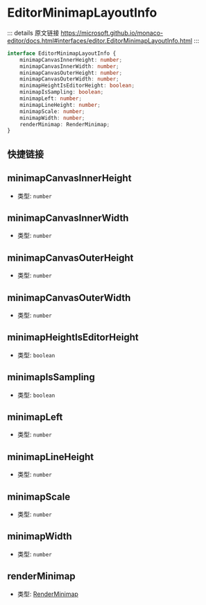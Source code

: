 # EditorMinimapLayoutInfo
        
::: details 原文链接
https://microsoft.github.io/monaco-editor/docs.html#interfaces/editor.EditorMinimapLayoutInfo.html
:::

```ts
interface EditorMinimapLayoutInfo {
    minimapCanvasInnerHeight: number;
    minimapCanvasInnerWidth: number;
    minimapCanvasOuterHeight: number;
    minimapCanvasOuterWidth: number;
    minimapHeightIsEditorHeight: boolean;
    minimapIsSampling: boolean;
    minimapLeft: number;
    minimapLineHeight: number;
    minimapScale: number;
    minimapWidth: number;
    renderMinimap: RenderMinimap;
}
```

## 快捷链接
<script setup>
    const data = [
  { icon: "P", link: "minimapCanvasInnerHeight" },
  { icon: "P", link: "minimapCanvasInnerWidth" },
  { icon: "P", link: "minimapCanvasOuterHeight" },
  { icon: "P", link: "minimapCanvasOuterWidth" },
  { icon: "P", link: "minimapHeightIsEditorHeight" },
  { icon: "P", link: "minimapIsSampling" },
  { icon: "P", link: "minimapLeft" },
  { icon: "P", link: "minimapLineHeight" },
  { icon: "P", link: "minimapScale" },
  { icon: "P", link: "minimapWidth" },
  { icon: "P", link: "renderMinimap" },
];

</script>
<dataItems :data="data" />

## minimapCanvasInnerHeight
- 类型: `number`
## minimapCanvasInnerWidth
- 类型: `number`
## minimapCanvasOuterHeight
- 类型: `number`
## minimapCanvasOuterWidth
- 类型: `number`
## minimapHeightIsEditorHeight
- 类型: `boolean`
## minimapIsSampling
- 类型: `boolean`
## minimapLeft
- 类型: `number`
## minimapLineHeight
- 类型: `number`
## minimapScale
- 类型: `number`
## minimapWidth
- 类型: `number`
## renderMinimap
- 类型: [RenderMinimap](/api/editor/RenderMinimap.md)